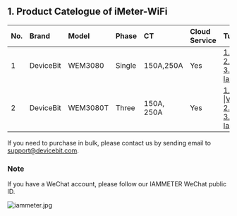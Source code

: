 ## 1. Product Catelogue of iMeter-WiFi

| No. |Brand| Model | Phase | CT | Cloud Service|Tutorial|Datasheet|To buy|
| :--- | :--- | :--- | :--- |:--- |:--- |:--- |:--- |:--- |
|1|DeviceBit|WEM3080|Single|150A,250A|Yes|[1.Installation](https://www.iammeter.com/doc/iammeter/hardware-singlephase.html)&#124;[Video](https://youtu.be/FgFchG594f8)<br>[2.WiFi Setup](https://www.iammeter.com/doc/iammeter/WiFi-setup.html)&#124;[Video](https://youtu.be/PWWvqiMbRQ4)<br>[3.Connect to Iammeter](https://www.iammeter.com/doc/iammeter/monitor-by-iammeter.html)&#124;[Video](https://youtu.be/VSLY1S-gVTo)|[Datasheet](https://www.iammeter.com/doc/iammeter/WEM3080-DataSheet.html)|[150A](https://www.aliexpress.com/item/10000025757122.html)<br>[250A](https://www.aliexpress.com/item/10000027347908.html)|
|2|DeviceBit|WEM3080T|Three|150A, 250A|Yes|[1.Installation](https://www.iammeter.com/doc/iammeter/hardware-threephase.html) &#124;[Video](https://youtu.be/xoj6jcxxA-E)<br>[2.WiFi Setup](https://www.iammeter.com/doc/iammeter/wiFi-setup.html)&#124;[Video](https://youtu.be/PWWvqiMbRQ4)<br>[3.Connect to Iammeter](https://www.iammeter.com/doc/iammeter/monitor-by-iammeter.html)&#124;[Video](https://www.youtube.com/watch?v=VSLY1S-gVTo)|[Datasheet](https://www.iammeter.com/doc/iammeter/WEM3080T-DataSheet.html)|[150A](https://www.aliexpress.com/item/10000025557485.html) <br> [250A](https://www.aliexpress.com/item/10000061762886.html)|

If you need to purchase in bulk, please contact us by sending email to support@devicebit.com.

### Note

If you have a WeChat account, please follow our IAMMETER WeChat public ID.

![iammeter.jpg](https://leweidoc.oss-cn-hangzhou.aliyuncs.com/lewei50/img/iammeter-20181103-1.jpg)
